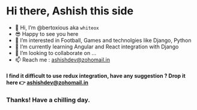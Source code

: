 # Hi there, Ashish this side

- 👋 Hi, I’m @bertoxious aka `whiteox`
- 😎 Happy to see you here
- 👀 I’m interested in Football, Games and technolgies like Django, Python 
- 🌱 I’m currently learning Angular and React integration with Django 
- 💞️ I’m looking to collaborate on ...
- 📫 Reach me : ashishdev@zohomail.in
#### I find it difficult to use redux integration, have any suggestion ? Drop it here 👉 ashishdev@zohomail.in 
### Thanks! Have a chilling day.
<!---
bertoxious/bertoxious is a ✨ special ✨ repository because its `README.md` (this file) appears on your GitHub profile.
You can click the Preview link to take a look at your changes.
--->
